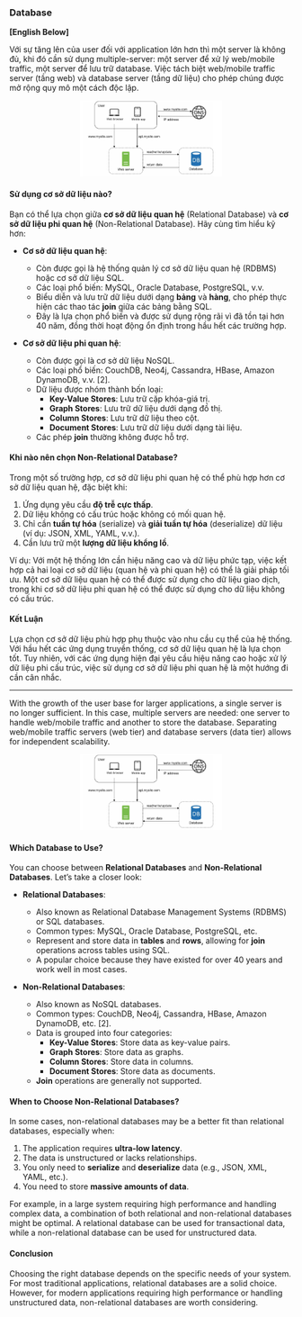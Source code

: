### Database

**[English Below]**

Với sự tăng lên của user đối với application lớn hơn thì một server là không đủ, khi đó cần sử dụng multiple-server: một server để xử lý web/mobile traffic, một server để lưu trữ database. Việc tách biệt web/mobile traffic server (tầng web) và database server (tầng dữ liệu) cho phép chúng được mở rộng quy mô một cách độc lập.

<p align="center" style="width: 50%; margin-left: 25%">
  <img src="../images/Chapter1/Database_1.png" alt="Database_1">
</p>

#### Sử dụng cơ sở dữ liệu nào?

Bạn có thể lựa chọn giữa **cơ sở dữ liệu quan hệ** (Relational Database) và **cơ sở dữ liệu phi quan hệ** (Non-Relational Database). Hãy cùng tìm hiểu kỹ hơn:

- **Cơ sở dữ liệu quan hệ**: 
  - Còn được gọi là hệ thống quản lý cơ sở dữ liệu quan hệ (RDBMS) hoặc cơ sở dữ liệu SQL.
  - Các loại phổ biến: MySQL, Oracle Database, PostgreSQL, v.v.
  - Biểu diễn và lưu trữ dữ liệu dưới dạng **bảng** và **hàng**, cho phép thực hiện các thao tác **join** giữa các bảng bằng SQL.
  - Đây là lựa chọn phổ biến và được sử dụng rộng rãi vì đã tồn tại hơn 40 năm, đồng thời hoạt động ổn định trong hầu hết các trường hợp.

- **Cơ sở dữ liệu phi quan hệ**:
  - Còn được gọi là cơ sở dữ liệu NoSQL.
  - Các loại phổ biến: CouchDB, Neo4j, Cassandra, HBase, Amazon DynamoDB, v.v. [2].
  - Dữ liệu được nhóm thành bốn loại: 
    - **Key-Value Stores**: Lưu trữ cặp khóa-giá trị.
    - **Graph Stores**: Lưu trữ dữ liệu dưới dạng đồ thị.
    - **Column Stores**: Lưu trữ dữ liệu theo cột.
    - **Document Stores**: Lưu trữ dữ liệu dưới dạng tài liệu.
  - Các phép **join** thường không được hỗ trợ.

#### Khi nào nên chọn Non-Relational Database?

Trong một số trường hợp, cơ sở dữ liệu phi quan hệ có thể phù hợp hơn cơ sở dữ liệu quan hệ, đặc biệt khi:

1. Ứng dụng yêu cầu **độ trễ cực thấp**.
2. Dữ liệu không có cấu trúc hoặc không có mối quan hệ.
3. Chỉ cần **tuần tự hóa** (serialize) và **giải tuần tự hóa** (deserialize) dữ liệu (ví dụ: JSON, XML, YAML, v.v.).
4. Cần lưu trữ một **lượng dữ liệu khổng lồ**.

Ví dụ: Với một hệ thống lớn cần hiệu năng cao và dữ liệu phức tạp, việc kết hợp cả hai loại cơ sở dữ liệu (quan hệ và phi quan hệ) có thể là giải pháp tối ưu. Một cơ sở dữ liệu quan hệ có thể được sử dụng cho dữ liệu giao dịch, trong khi cơ sở dữ liệu phi quan hệ có thể được sử dụng cho dữ liệu không có cấu trúc.

#### Kết Luận

Lựa chọn cơ sở dữ liệu phù hợp phụ thuộc vào nhu cầu cụ thể của hệ thống. Với hầu hết các ứng dụng truyền thống, cơ sở dữ liệu quan hệ là lựa chọn tốt. Tuy nhiên, với các ứng dụng hiện đại yêu cầu hiệu năng cao hoặc xử lý dữ liệu phi cấu trúc, việc sử dụng cơ sở dữ liệu phi quan hệ là một hướng đi cần cân nhắc.

---

With the growth of the user base for larger applications, a single server is no longer sufficient. In this case, multiple servers are needed: one server to handle web/mobile traffic and another to store the database. Separating web/mobile traffic servers (web tier) and database servers (data tier) allows for independent scalability.

<p align="center" style="width: 50%; margin-left: 25%">
  <img src="../images/Chapter1/Database_1.png" alt="Database_1">
</p>

#### Which Database to Use?

You can choose between **Relational Databases** and **Non-Relational Databases**. Let’s take a closer look:

- **Relational Databases**:
  - Also known as Relational Database Management Systems (RDBMS) or SQL databases.
  - Common types: MySQL, Oracle Database, PostgreSQL, etc.
  - Represent and store data in **tables** and **rows**, allowing for **join** operations across tables using SQL.
  - A popular choice because they have existed for over 40 years and work well in most cases.

- **Non-Relational Databases**:
  - Also known as NoSQL databases.
  - Common types: CouchDB, Neo4j, Cassandra, HBase, Amazon DynamoDB, etc. [2].
  - Data is grouped into four categories:
    - **Key-Value Stores**: Store data as key-value pairs.
    - **Graph Stores**: Store data as graphs.
    - **Column Stores**: Store data in columns.
    - **Document Stores**: Store data as documents.
  - **Join** operations are generally not supported.

#### When to Choose Non-Relational Databases?

In some cases, non-relational databases may be a better fit than relational databases, especially when:

1. The application requires **ultra-low latency**.
2. The data is unstructured or lacks relationships.
3. You only need to **serialize** and **deserialize** data (e.g., JSON, XML, YAML, etc.).
4. You need to store **massive amounts of data**.

For example, in a large system requiring high performance and handling complex data, a combination of both relational and non-relational databases might be optimal. A relational database can be used for transactional data, while a non-relational database can be used for unstructured data.

#### Conclusion

Choosing the right database depends on the specific needs of your system. For most traditional applications, relational databases are a solid choice. However, for modern applications requiring high performance or handling unstructured data, non-relational databases are worth considering.
